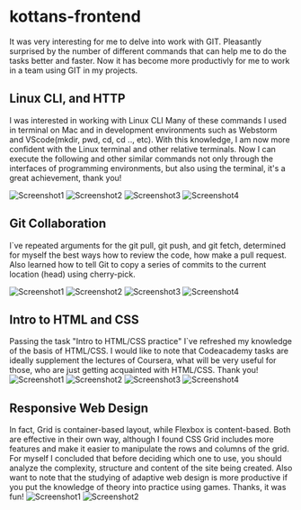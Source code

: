 # kottans-frontend
It was very interesting for me to delve into work with GIT. Pleasantly surprised by the number of different commands that can help me to do the tasks better and faster. Now it has become more productivly for me to work in a team using GIT in my projects.
## Linux CLI, and HTTP
I was interested in working with Linux CLI
Many of these commands I used in terminal on Mac and in development environments such as Webstorm and VScode(mkdir, pwd, cd, cd .., etc).
With this knowledge, I am now more confident with the Linux terminal and other relative terminals.
Now I can execute the following and other similar commands not only through the interfaces of programming environments, but also using the terminal, it's a great achievement, thank you!

![Screenshot1](task_linux_cli/module1.png)
![Screenshot2](task_linux_cli/module2.png)
![Screenshot3](task_linux_cli/module3.png)
![Screenshot4](task_linux_cli/module4.png)

## Git Collaboration
I`ve repeated arguments for the  git pull, git push, and  git fetch, determined for myself the best ways how to review the code, how make a pull request. Also learned how to tell Git to copy a series of commits to the current location (head) using cherry-pick.

![Screenshot1](task_git_collaboration/basicsLearnGit.png)
![Screenshot2](task_git_collaboration/throughOrigin.png)
![Screenshot3](task_git_collaboration/week3.png)
![Screenshot4](task_git_collaboration/week4.png)

## Intro to HTML and CSS
Passing the task "Intro to HTML/CSS practice" I`ve refreshed my knowledge of the basis of HTML/CSS. I would like to note that Codeacademy tasks are ideally supplement the lectures of Coursera, what will be very useful for those, who are just getting acquainted with HTML/CSS. Thank you!
![Screenshot1](task_html_css_intro/htmlcssPractise.png)
![Screenshot2](task_html_css_intro/htmlcssWeek1.png)
![Screenshot3](task_html_css_intro/htmlcssWeek2.png)
![Screenshot4](task_html_css_intro/htmlWeek11.png)


## Responsive Web Design
In fact, Grid is container-based layout, while Flexbox is content-based. Both are effective in their own way, although I found CSS Grid includes more features and make it easier to manipulate the rows and columns of the grid. For myself I concluded that before deciding which one to use, you should analyze the complexity, structure and content of the site being created. Also want to note that the studying of adaptive web design is more productive if you put the knowledge of theory into practice using games. Thanks, it was fun!
![Screenshot1](task_responsive_web_design/flexboxGame.png)
![Screenshot2](task_responsive_web_design/gridgardenGame.png)
